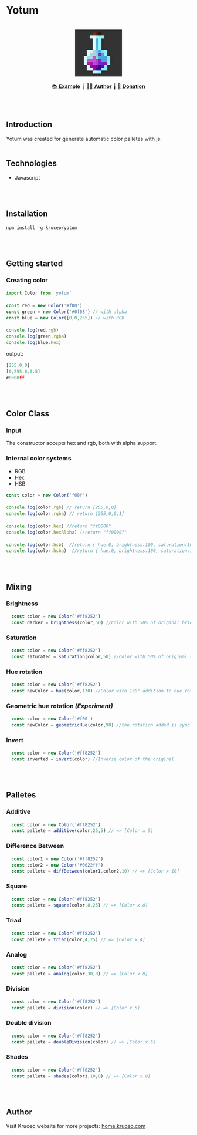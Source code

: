# Yotum

<br>
<div align='center'>
<img src="./icon.png" width=128px>


<a href="https://yotum.kruceo.com">📚 <strong>Example</strong></a> ╽
<a href="https://home.kruceo.com">🧒🏼 <strong>Author</strong></a> ╽
<a href="https://home.kruceo.com/donation">🎁 <strong>Donation</strong></a>
</div>
<br>
<br>

## **Introduction**

Yotum was created for generate automatic color palletes with js.
<br><br>
## **Technologies**

* Javascript

<br><br>
## **Installation**
```
npm install -g kruceo/yotum

```
<br><br>
## **Getting started**

### Creating color

```js
import Color from 'yotum'

const red = new Color('#f00')
const green = new Color('#0f08') // with alpha
const blue = new Color([0,0,255]) // with RGB

console.log(red.rgb)
console.log(green.rgba)
console.log(blue.hex)
```
output:
```js
[255,0,0]
[0,255,0,0.5]
#0000ff
```
<br><br>

## **Color Class**

### Input
The constructor accepts hex and rgb, both with alpha support.

### Internal color systems
* RGB
* Hex
* HSB

```js
const color = new Color('f00f')

console.log(color.rgb) // return [255,0,0]
console.log(color.rgba) // return [255,0,0,1]

console.log(color.hex) //return "ff0000"
console.log(color.hexAlpha) //return "ff0000f"

console.log(color.hsb)  //return { hue:0, brightness:100, saturation:100 }
console.log(color.hsba)  //return { hue:0, brightness:100, saturation:100, alpha:100 }
```

<br><br>
## **Mixing**

### Brightness


```js
  const color = new Color('#ff8252')
  const darker = brightness(color,50) //Color with 50% of original bright
```


### Saturation


```js
  const color = new Color('#ff8252')
  const saturated = saturation(color,50) //Color with 50% of original saturation
```

### Hue rotation


```js
  const color = new Color('#ff8252')
  const newColor = hue(color,130) //Color with 130° addition to hue rotation
```


### Geometric hue rotation ***(Experiment)***


```js
  const color = new Color('#f00')
  const newColor = geometricHue(color,90) //the rotation added is sync with color wheel.
```

### Invert


```js
  const color = new Color('#ff8252')
  const inverted = invert(color) //Inverse color of the original
```
<br><br>

## **Palletes**

### Additive


```js
  const color = new Color('#ff8252')
  const pallete = additive(color,25,5) // => [Color x 5]
```

### Difference Between


```js
  const color1 = new Color('#ff8252')
  const color2 = new Color('#0022ff')
  const pallete = diffBetween(color1,color2,10) // => [Color x 10]
```

### Square


```js
  const color = new Color('#ff8252')
  const pallete = square(color,8,25) // => [Color x 8]
```

### Triad


```js
  const color = new Color('#ff8252')
  const pallete = triad(color,4,25) // => [Color x 4]
```

### Analog


```js
  const color = new Color('#ff8252')
  const pallete = analog(color,30,8) // => [Color x 8]
```

### Division


```js
  const color = new Color('#ff8252')
  const pallete = division(color) // => [Color x 5]
```

### Double division


```js
  const color = new Color('#ff8252')
  const pallete = doubleDivision(color) // => [Color x 5]
```

### Shades


```js
  const color = new Color('#ff8252')
  const pallete = shades(color1,10,8) // => [Color x 8]
```

<br><br>
## Author
Visit Kruceo website for more projects: <a href='https://home.kruceo.com'>home.kruceo.com
